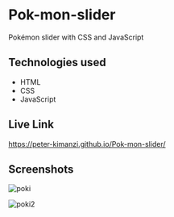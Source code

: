 # Pok-mon-slider

Pokémon slider with CSS and JavaScript

## Technologies used

* HTML
* CSS
* JavaScript

## Live Link

https://peter-kimanzi.github.io/Pok-mon-slider/

## Screenshots

![poki](https://github.com/peter-kimanzi/Pok-mon-slider/assets/71552773/fe80a9e7-2dbb-4c31-be27-2a528ab1f686)

![poki2](https://github.com/peter-kimanzi/Pok-mon-slider/assets/71552773/e876dacf-6b3e-4b72-a4f0-f570a1805fb5)
